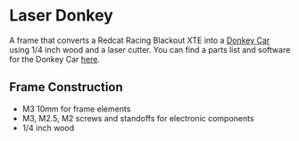 # Laser Donkey

A frame that converts a  Redcat Racing Blackout XTE into a [Donkey Car](https://www.donkeycar.com/) using 1/4 inch wood and a laser cutter.
You can find a parts list and software for the Donkey Car [here](http://docs.donkeycar.com/guide/build_hardware/).

## Frame Construction

  - M3 10mm for frame elements
  - M3, M2.5, M2 screws and standoffs for electronic components
  - 1/4 inch wood
